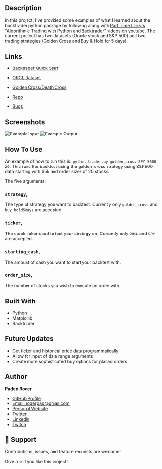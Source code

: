 <h1 align="center"><ProjectName></h1>

<p align="center"><ProjectDescription></p>

## Description

In this project, I've provided some examples of what I learned about the backtrader python package by following along with [Part Time Larry's](https://www.youtube.com/watch?v=UNkH1TQl7qo "Algorithmic Trading with Python and Backtrader") "Algorithmic Trading with Python and Backtrader" videos on youtube. The current project has two datasets (Oracle stock and S&P 500) and two trading strategies (Golden Cross and Buy & Hold for 5 days). 

## Links

- [Backtrader Quick Start](https://www.backtrader.com/docu/quickstart/quickstart/ "BT Quick Start")

- [ORCL Dataset](https://github.com/mementum/backtrader/blob/master/datas/orcl-1995-2014.txt "ORCL Dataset")

- [Golden Cross/Death Cross](https://www.daytradetheworld.com/trading-blog/golden-cross/ "Golden Cross Strat")

- [Repo](https://github.com/roderpad/BacktraderPlayground "BacktraderPlayground Repo")

- [Bugs](https://github.com/roderpad/BacktraderPlayground/issues "Issues Page")

## Screenshots

![Example Input](/screenshots/ProgramRun.png "Example Input")
![Example Output](/screenshots/Output.png "Example Output")

## How To Use

An example of how to run this is: `python trader.py golden_cross SPY 5000 20`. This runs the backtest using the golden_cross strategy using S&P500 data starting with $5k and order sizes of 20 stocks.

The five arguments:

### `strategy`,

The type of strategy you want to backtest. Currently only `golden_cross` and `buy_hold5days` are accepted.

### `ticker`,

The stock ticker used to test your strategy on. Currently only `ORCL` and `SPY` are accepted.

### `starting_cash`,

The amount of cash you want to start your backtest with.

### `order_size`,

The number of stocks you wish to execute an order with.

## Built With

- Python
- Matplotlib
- Backtrader

## Future Updates

- Get ticker and historical price data programmatically
- Allow for input of date range arguments
- Create more sophisticated buy options for placed orders

## Author

**Paden Roder**

- [GitHub Profile](https://github.com/roderpad "Paden Roder")
- [Email: roderpad@gmail.com](mailto:roderpad@gmail.com)
- [Personal Website](https://padenroder.com/ "Website")
- [Twitter](https://twitter.com/PadenRoder "Twitter")
- [LinkedIn](https://www.linkedin.com/in/padenroder/ "LinkedIn")
- [Twitch](https://www.twitch.tv/roderbro "Twitch")

## 🤝 Support

Contributions, issues, and feature requests are welcome!

Give a ⭐️ if you like this project!